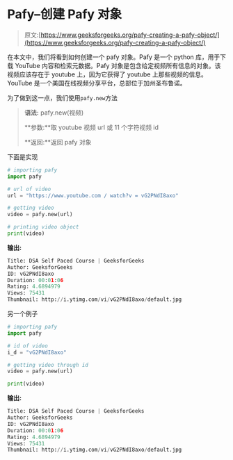 # Pafy–创建 Pafy 对象

> 原文:[https://www.geeksforgeeks.org/pafy-creating-a-pafy-object/](https://www.geeksforgeeks.org/pafy-creating-a-pafy-object/)

在本文中，我们将看到如何创建一个 pafy 对象。Pafy 是一个 python 库，用于下载 YouTube 内容和检索元数据。Pafy 对象是包含给定视频所有信息的对象。该视频应该存在于 youtube 上，因为它获得了 youtube 上那些视频的信息。YouTube 是一个美国在线视频分享平台，总部位于加州圣布鲁诺。

为了做到这一点，我们使用`pafy.new`方法

> **语法:** pafy.new(视频)
> 
> **参数:**取 youtube 视频 url 或 11 个字符视频 id
> 
> **返回:**返回 pafy 对象

下面是实现

```py
# importing pafy
import pafy 

# url of video 
url = "https://www.youtube.com / watch?v = vG2PNdI8axo"

# getting video
video = pafy.new(url) 

# printing video object
print(video)
```

**输出:**

```py
Title: DSA Self Paced Course | GeeksforGeeks
Author: GeeksforGeeks
ID: vG2PNdI8axo
Duration: 00:01:06
Rating: 4.6894979
Views: 75431
Thumbnail: http://i.ytimg.com/vi/vG2PNdI8axo/default.jpg
```

另一个例子

```py
# importing pafy
import pafy 

# id of video 
i_d = "vG2PNdI8axo"

# getting video through id
video = pafy.new(url) 

print(video)
```

**输出:**

```py
Title: DSA Self Paced Course | GeeksforGeeks
Author: GeeksforGeeks
ID: vG2PNdI8axo
Duration: 00:01:06
Rating: 4.6894979
Views: 75431
Thumbnail: http://i.ytimg.com/vi/vG2PNdI8axo/default.jpg
```
